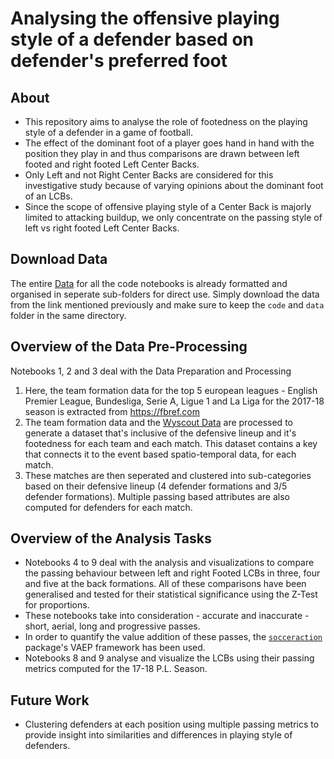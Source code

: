# Analysing the offensive playing style of a defender based on defender's preferred foot
## About
- This repository aims to analyse the role of footedness on the playing style of a defender in a game of football.<br>
- The effect of the dominant foot of a player goes hand in hand with the position they play in and thus comparisons are drawn between left footed and right footed Left Center Backs. <br>
- Only Left and not Right Center Backs are considered for this investigative study because of varying opinions about the dominant foot of an LCBs.<br> 
- Since the scope of offensive playing style of a Center Back is majorly limited to attacking buildup, we only concentrate on the passing style of left vs right footed Left Center Backs. <br>

## Download Data
The entire [Data](https://drive.google.com/drive/folders/1uk9jFdjHnN0BZOjbXeB4eidDlwacuTG0?usp=sharing) for all the code notebooks is already formatted and organised in seperate sub-folders for direct use. Simply download the data from the link mentioned previously and make sure to keep the `code` and `data` folder in the same directory. <br>

## Overview of the Data Pre-Processing
Notebooks 1, 2 and 3 deal with the Data Preparation and Processing <br>
1. Here, the team formation data for the top 5 european leagues - English Premier League, Bundesliga, Serie A, Ligue 1 and La Liga for the 2017-18 season is extracted from https://fbref.com 
2. The team formation data and the [Wyscout Data](https://figshare.com/collections/Soccer_match_event_dataset/4415000/5) are processed to generate a dataset that's inclusive of the defensive lineup and it's footedness for each team and each match. This dataset contains a key that connects it to the event based spatio-temporal data, for each match.
3. These matches are then seperated and clustered into sub-categories based on their defensive lineup (4 defender formations and 3/5 defender formations). Multiple passing based attributes are also computed for defenders for each match.

## Overview of the Analysis Tasks
- Notebooks 4 to 9 deal with the analysis and visualizations to compare the passing behaviour between left and right Footed LCBs in three, four and five at the back formations. All of these comparisons have been generalised and tested for their statistical significance using the Z-Test for proportions. <br>
- These notebooks take into consideration - accurate and inaccurate - short, aerial, long and progressive passes. <br> 
- In order to quantify the value addition of these passes, the [`socceraction`](https://github.com/ML-KULeuven/socceraction) package's VAEP framework has been used. <br>
- Notebooks 8 and 9 analyse and visualize the LCBs using their passing metrics computed for the 17-18 P.L. Season.

## Future Work
- Clustering defenders at each position using multiple passing metrics to provide insight into similarities and differences in playing style of defenders.
